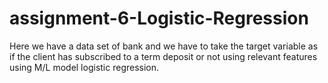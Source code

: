 # assignment-6-Logistic-Regression
Here we have a data set of bank and we have to take the target variable as if the client has subscribed to a term deposit or not using relevant features using M/L model logistic regression. 
